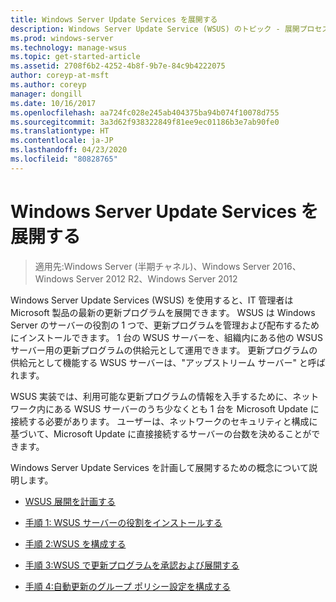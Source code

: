 ```yaml
---
title: Windows Server Update Services を展開する
description: Windows Server Update Service (WSUS) のトピック - 展開プロセスの概要とそれを実現するための 4 つの手順へのリンク
ms.prod: windows-server
ms.technology: manage-wsus
ms.topic: get-started-article
ms.assetid: 2708f6b2-4252-4b8f-9b7e-84c9b4222075
author: coreyp-at-msft
ms.author: coreyp
manager: dongill
ms.date: 10/16/2017
ms.openlocfilehash: aa724fc028e245ab404375ba94b074f10078d755
ms.sourcegitcommit: 3a3d62f938322849f81ee9ec01186b3e7ab90fe0
ms.translationtype: HT
ms.contentlocale: ja-JP
ms.lasthandoff: 04/23/2020
ms.locfileid: "80828765"
---
```

# <a name="deploy-windows-server-update-services"></a>Windows Server Update Services を展開する

>適用先:Windows Server (半期チャネル)、Windows Server 2016、Windows Server 2012 R2、Windows Server 2012

Windows Server Update Services (WSUS) を使用すると、IT 管理者は Microsoft 製品の最新の更新プログラムを展開できます。 WSUS は Windows Server のサーバーの役割の 1 つで、更新プログラムを管理および配布するためにインストールできます。 1 台の WSUS サーバーを、組織内にある他の WSUS サーバー用の更新プログラムの供給元として運用できます。 更新プログラムの供給元として機能する WSUS サーバーは、"アップストリーム サーバー" と呼ばれます。  

WSUS 実装では、利用可能な更新プログラムの情報を入手するために、ネットワーク内にある WSUS サーバーのうち少なくとも 1 台を Microsoft Update に接続する必要があります。 ユーザーは、ネットワークのセキュリティと構成に基づいて、Microsoft Update に直接接続するサーバーの台数を決めることができます。  

Windows Server Update Services を計画して展開するための概念について説明します。  

-   [WSUS 展開を計画する](../plan/plan-your-wsus-deployment.md)  

-   [手順 1: WSUS サーバーの役割をインストールする](1-install-the-wsus-server-role.md)  

-   [手順 2:WSUS を構成する](2-configure-wsus.md)  

-   [手順 3:WSUS で更新プログラムを承認および展開する](3-approve-and-deploy-updates-in-wsus.md)  

-   [手順 4:自動更新のグループ ポリシー設定を構成する](4-configure-group-policy-settings-for-automatic-updates.md)  
